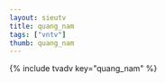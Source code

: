 ```yaml
--- 
layout: sieutv
title: quang_nam
tags: ["vntv"]
thumb: quang_nam
---
```

{% include tvadv key="quang_nam" %}
